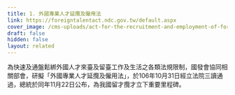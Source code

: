 ```yaml
---
title: 1. 外國專業人才延攬及僱用法
link: https://foreigntalentact.ndc.gov.tw/default.aspx
cover_image: /cms-uploads/act-for-the-recruitment-and-employment-of-foreign-professionals-03.jpg
draft: false
hidden: false
layout: related
---
```

為快速及通盤鬆綁外國人才來臺及留臺工作及生活之各類法規限制，國發會協同相關部會，研擬「外國專業人才延攬及僱用法」，於106年10月31日經立法院三讀通過，總統於同年11月22日公布，為我國留才攬才立下重要里程碑。